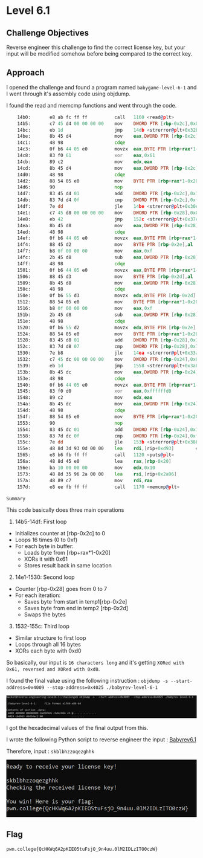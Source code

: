 # Level 6.1 

## Challenge Objectives

Reverse engineer this challenge to find the correct license key, but your input will be modified somehow before being compared to the correct key.

## Approach

I opened the challenge and found a program named `babygame-level-6-1` and I went through it's assembly code using objdump.

I found the read and memcmp functions and went through the code.

``` asm
    14b0:       e8 ab fc ff ff          call   1160 <read@plt>
    14b5:       c7 45 d4 00 00 00 00    mov    DWORD PTR [rbp-0x2c],0x0
    14bc:       eb 1d                   jmp    14db <strerror@plt+0x32b>
    14be:       8b 45 d4                mov    eax,DWORD PTR [rbp-0x2c]
    14c1:       48 98                   cdqe
    14c3:       0f b6 44 05 e0          movzx  eax,BYTE PTR [rbp+rax*1-0x20]
    14c8:       83 f0 61                xor    eax,0x61
    14cb:       89 c2                   mov    edx,eax
    14cd:       8b 45 d4                mov    eax,DWORD PTR [rbp-0x2c]
    14d0:       48 98                   cdqe
    14d2:       88 54 05 e0             mov    BYTE PTR [rbp+rax*1-0x20],dl
    14d6:       90                      nop
    14d7:       83 45 d4 01             add    DWORD PTR [rbp-0x2c],0x1
    14db:       83 7d d4 0f             cmp    DWORD PTR [rbp-0x2c],0xf
    14df:       7e dd                   jle    14be <strerror@plt+0x30e>
    14e1:       c7 45 d8 00 00 00 00    mov    DWORD PTR [rbp-0x28],0x0
    14e8:       eb 42                   jmp    152c <strerror@plt+0x37c>
    14ea:       8b 45 d8                mov    eax,DWORD PTR [rbp-0x28]
    14ed:       48 98                   cdqe
    14ef:       0f b6 44 05 e0          movzx  eax,BYTE PTR [rbp+rax*1-0x20]
    14f4:       88 45 d2                mov    BYTE PTR [rbp-0x2e],al
    14f7:       b8 0f 00 00 00          mov    eax,0xf
    14fc:       2b 45 d8                sub    eax,DWORD PTR [rbp-0x28]
    14ff:       48 98                   cdqe
    1501:       0f b6 44 05 e0          movzx  eax,BYTE PTR [rbp+rax*1-0x20]
    1506:       88 45 d3                mov    BYTE PTR [rbp-0x2d],al
    1509:       8b 45 d8                mov    eax,DWORD PTR [rbp-0x28]
    150c:       48 98                   cdqe
    150e:       0f b6 55 d3             movzx  edx,BYTE PTR [rbp-0x2d]
    1512:       88 54 05 e0             mov    BYTE PTR [rbp+rax*1-0x20],dl
    1516:       b8 0f 00 00 00          mov    eax,0xf
    151b:       2b 45 d8                sub    eax,DWORD PTR [rbp-0x28]
    151e:       48 98                   cdqe
    1520:       0f b6 55 d2             movzx  edx,BYTE PTR [rbp-0x2e]
    1524:       88 54 05 e0             mov    BYTE PTR [rbp+rax*1-0x20],dl
    1528:       83 45 d8 01             add    DWORD PTR [rbp-0x28],0x1
    152c:       83 7d d8 07             cmp    DWORD PTR [rbp-0x28],0x7
    1530:       7e b8                   jle    14ea <strerror@plt+0x33a>
    1532:       c7 45 dc 00 00 00 00    mov    DWORD PTR [rbp-0x24],0x0
    1539:       eb 1d                   jmp    1558 <strerror@plt+0x3a8>
    153b:       8b 45 dc                mov    eax,DWORD PTR [rbp-0x24]
    153e:       48 98                   cdqe
    1540:       0f b6 44 05 e0          movzx  eax,BYTE PTR [rbp+rax*1-0x20]
    1545:       83 f0 d0                xor    eax,0xffffffd0
    1548:       89 c2                   mov    edx,eax
    154a:       8b 45 dc                mov    eax,DWORD PTR [rbp-0x24]
    154d:       48 98                   cdqe
    154f:       88 54 05 e0             mov    BYTE PTR [rbp+rax*1-0x20],dl
    1553:       90                      nop
    1554:       83 45 dc 01             add    DWORD PTR [rbp-0x24],0x1
    1558:       83 7d dc 0f             cmp    DWORD PTR [rbp-0x24],0xf
    155c:       7e dd                   jle    153b <strerror@plt+0x38b>
    155e:       48 8d 3d 93 0d 00 00    lea    rdi,[rip+0xd93]        # 22f8 <strerror@plt+0x1148>
    1565:       e8 b6 fb ff ff          call   1120 <puts@plt>
    156a:       48 8d 45 e0             lea    rax,[rbp-0x20]
    156e:       ba 10 00 00 00          mov    edx,0x10
    1573:       48 8d 35 96 2a 00 00    lea    rsi,[rip+0x2a96]        # 4010 <strerror@plt+0x2e60>
    157a:       48 89 c7                mov    rdi,rax
    157d:       e8 ee fb ff ff          call   1170 <memcmp@plt>
```

`Summary`

This code basically does three main operations

1. 14b5-14df: First loop
- Initializes counter at [rbp-0x2c] to 0
- Loops 16 times (0 to 0xf)
- For each byte in buffer:
  * Loads byte from [rbp+rax*1-0x20]
  * XORs it with 0x61
  * Stores result back in same location

2. 14e1-1530: Second loop
- Counter [rbp-0x28] goes from 0 to 7
- For each iteration:
  * Saves byte from start in temp1[rbp-0x2e]
  * Saves byte from end in temp2 [rbp-0x2d]
  * Swaps the bytes

3. 1532-155c: Third loop
- Similar structure to first loop
- Loops through all 16 bytes
- XORs each byte with 0xd0

So basically, our input is `16 characters long` and it's getting `XORed with 0x61, reversed and XORed with 0xd0`.

I found the final value using the following instruction : `objdump -s --start-address=0x4009 --stop-address=0x4025 ./babyrev-level-6-1`

![alt text](./ReverseEngineering/Images/Level6.1(1).png)

I got the hexadecimal values of the final output from this.

I wrote the following Python script to reverse engineer the input : [Babyrev6.1](./ReverseEngineering/Codes/Level6.1.py)

Therefore, input : `skblbhzzoqezghhk`

![alt text](./ReverseEngineering/Images/Level6.1(2).png)

## Flag

`pwn.college{QcHKWq6A2pKIEO5tuFsjO_9n4uu.0lM2IDLzITO0czW}`

